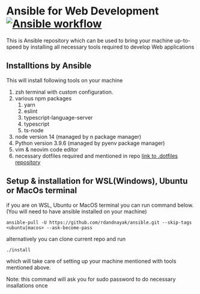 # Ansible for Web Development [![Ansible workflow](https://github.com/rdandnayak/ansible/actions/workflows/manual.yml/badge.svg)](https://github.com/rdandnayak/ansible/actions/workflows/manual.yml)

This is Ansible repository which can be used to bring your machine up-to-speed by installing all necessary tools required to develop Web applications

## Installtions by Ansible

This will install following tools on your machine

1. zsh terminal with custom configuration.
2. various npm packages
   1. yarn
   2. eslint
   3. typescript-language-server
   4. typescript
   5. ts-node
3. node version 14 (managed by n package manager)
4. Python version 3.9.6 (managed by pyenv package manager)
5. vim & neovim code editor
6. necessary dotfiles required and mentioned in repo [link to .dotfiles repository](https://github.com/rdandnayak/.dotfiles)

## Setup & installation for WSL(Windows), Ubuntu or MacOs terminal

if you are on WSL, Ubuntu or MacOS terminal you can run command below. (You will need to have ansible installed on your machine)

```
ansible-pull -U https://github.com/rdandnayak/ansible.git --skip-tags <ubuntu|macos> --ask-become-pass
```

alternatively you can clone current repo and run

```
./install
```

which will take care of setting up your machine mentioned with tools mentioned above.

Note:
this command will ask you for sudo password to do necessary insallations once
